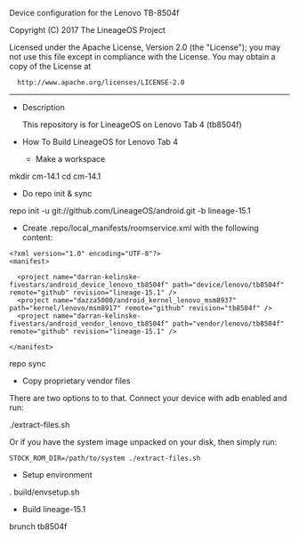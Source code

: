 Device configuration for the Lenovo TB-8504f

Copyright (C) 2017 The LineageOS Project

 Licensed under the Apache License, Version 2.0 (the "License");
 you may not use this file except in compliance with the License.
 You may obtain a copy of the License at

      http://www.apache.org/licenses/LICENSE-2.0

------------------------------------------------------------------

* Description

  This repository is for LineageOS on Lenovo Tab 4 (tb8504f)

* How To Build LineageOS for Lenovo Tab 4 

  - Make a workspace

mkdir cm-14.1
cd cm-14.1

  - Do repo init & sync

repo init -u git://github.com/LineageOS/android.git -b lineage-15.1

  - Create .repo/local_manifests/roomservice.xml with the following content:

```
<?xml version="1.0" encoding="UTF-8"?>
<manifest>

  <project name="darran-kelinske-fivestars/android_device_lenovo_tb8504f" path="device/lenovo/tb8504f" remote="github" revision="lineage-15.1" />
  <project name="dazza5000/android_kernel_lenovo_msm8937" path="kernel/lenovo/msm8917" remote="github" revision="tb8504f" />
  <project name="darran-kelinske-fivestars/android_vendor_lenovo_tb8504f" path="vendor/lenovo/tb8504f" remote="github" revision="lineage-15.1" />

</manifest>
```

repo sync

  - Copy proprietary vendor files

  There are two options to to that. Connect your device with adb enabled and run:

./extract-files.sh

  Or if you have the system image unpacked on your disk, then simply run:

    STOCK_ROM_DIR=/path/to/system ./extract-files.sh

  - Setup environment

. build/envsetup.sh

  - Build lineage-15.1

brunch tb8504f
